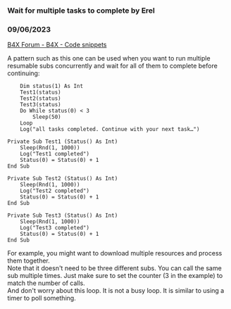 ###  Wait for multiple tasks to complete by Erel
### 09/06/2023
[B4X Forum - B4X - Code snippets](https://www.b4x.com/android/forum/threads/150329/)

A pattern such as this one can be used when you want to run multiple resumable subs concurrently and wait for all of them to complete before continuing:  

```B4X
    Dim status(1) As Int  
    Test1(status)  
    Test2(status)  
    Test3(status)  
    Do While status(0) < 3  
        Sleep(50)  
    Loop  
    Log("all tasks completed. Continue with your next task…")  
  
Private Sub Test1 (Status() As Int)  
    Sleep(Rnd(1, 1000))  
    Log("Test1 completed")  
    Status(0) = Status(0) + 1  
End Sub  
  
Private Sub Test2 (Status() As Int)  
    Sleep(Rnd(1, 1000))  
    Log("Test2 completed")  
    Status(0) = Status(0) + 1  
End Sub  
  
Private Sub Test3 (Status() As Int)  
    Sleep(Rnd(1, 1000))  
    Log("Test3 completed")  
    Status(0) = Status(0) + 1  
End Sub
```

  
For example, you might want to download multiple resources and process them together.  
Note that it doesn't need to be three different subs. You can call the same sub multiple times. Just make sure to set the counter (3 in the example) to match the number of calls.  
And don't worry about this loop. It is not a busy loop. It is similar to using a timer to poll something.